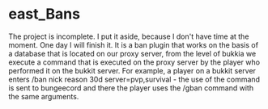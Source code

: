 # east_Bans
The project is incomplete. I put it aside, because I don't have time at the moment. One day I will finish it.
It is a ban plugin that works on the basis of a database that is located on our proxy server, from the level of bukkia we execute a command that is executed on the proxy server by the player who performed it on the bukkit server.
For example, a player on a bukkit server enters /ban nick reason 30d server=pvp,survival - the use of the command is sent to bungeecord and there the player uses the /gban command with the same arguments.

